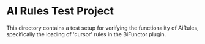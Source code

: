 # AI Rules Test Project

This directory contains a test setup for verifying the functionality of AiRules, specifically the loading of 'cursor' rules in the BiFunctor plugin.